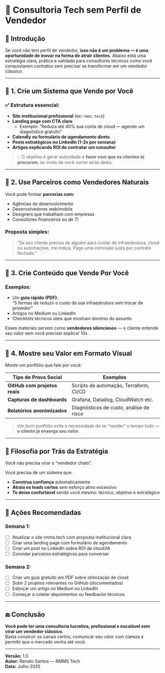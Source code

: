 # 🤖 Consultoria Tech sem Perfil de Vendedor

## 🧭 Introdução

Se você não tem perfil de vendedor, **isso não é um problema — é uma oportunidade de inovar na forma de atrair clientes**. Abaixo está uma estratégia clara, prática e validada para consultores técnicos como você conquistarem contratos sem precisar se transformar em um vendedor clássico.

---

## 🧱 1. Crie um Sistema que Vende por Você

### ✅ Estrutura essencial:
- **Site institucional profissional** (ex: `rmms.tech`)
- **Landing page com CTA claro**
  - Exemplo: "Reduza até 40% sua conta de cloud — agende um diagnóstico gratuito"
- **Calendly ou formulário de agendamento direto**
- **Posts estratégicos no LinkedIn (1-2x por semana)**
- **Artigos explicando ROI de contratar um consultor**

> 💡 O objetivo é gerar autoridade e **fazer com que os clientes te procurem**, ao invés de você correr atrás deles.

---

## 🤝 2. Use Parceiros como Vendedores Naturais

Você pode formar **parcerias com:**
- Agências de desenvolvimento
- Desenvolvedores web/mobile
- Designers que trabalham com empresas
- Consultores financeiros ou de TI

### Proposta simples:
> “Se seu cliente precisa de alguém para cuidar de infraestrutura, cloud ou automações, me indica. Pago uma comissão justa por contrato fechado.”

---

## 📝 3. Crie Conteúdo que Vende Por Você

### Exemplos:
- Um **guia rápido (PDF)**:  
  “5 formas de reduzir o custo da sua infraestrutura sem trocar de provedor”
- Artigos no Medium ou LinkedIn
- Checklists técnicos úteis que mostram domínio do assunto

Esses materiais servem como **vendedores silenciosos** — o cliente entende seu valor sem você precisar explicar 10x.

---

## 📁 4. Mostre seu Valor em Formato Visual

Monte um portfólio que fale por você:

| Tipo de Prova Social         | Exemplos                                 |
|-----------------------------|------------------------------------------|
| **GitHub com projetos reais** | Scripts de automação, Terraform, CI/CD |
| **Capturas de dashboards**   | Grafana, Datadog, CloudWatch etc.       |
| **Relatórios anonimizados**  | Diagnósticos de custo, análise de risco |

> Um bom portfólio evita a necessidade de se “vender” o tempo todo — **o cliente já enxerga seu valor.**

---

## 🧠 Filosofia por Trás da Estratégia

Você não precisa virar o “vendedor chato”.

Você precisa de um sistema que:

- **Construa confiança** automaticamente
- **Atraia os leads certos** sem esforço ativo excessivo
- **Te deixe confortável** sendo você mesmo: técnico, objetivo e estratégico

---

## 🚀 Ações Recomendadas

### Semana 1:
- [ ] Atualizar o site rmms.tech com proposta institucional clara
- [ ] Criar uma landing page com formulário de agendamento
- [ ] Criar um post no LinkedIn sobre ROI de cloud/IA
- [ ] Convidar parceiros estratégicos para conversar

### Semana 2:
- [ ] Criar um guia gratuito em PDF sobre otimização de cloud
- [ ] Subir 2 projetos relevantes no GitHub (documentados)
- [ ] Esboçar um artigo no Medium ou LinkedIn
- [ ] Começar a coletar depoimentos ou feedbacks técnicos

---

## 🔚 Conclusão

**Você pode ter uma consultoria lucrativa, profissional e escalável sem virar um vendedor clássico.**  
Basta construir os canais certos, comunicar seu valor com clareza e permitir que o mercado venha até você.

---

**Versão:** 1.0  
**Autor:** Renato Santos — RMMS Tech  
**Data:** Julho 2025
